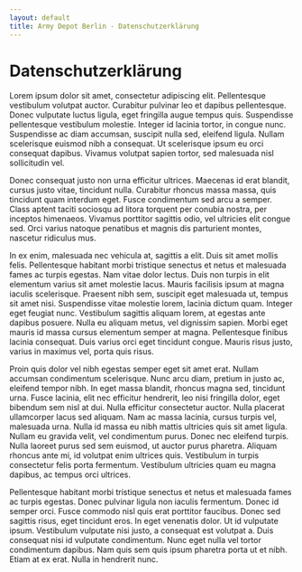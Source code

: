 ```yaml
---
layout: default
title: Army Depot Berlin - Datenschutzerklärung
---
```

# Datenschutzerklärung

Lorem ipsum dolor sit amet, consectetur adipiscing elit. Pellentesque vestibulum volutpat auctor. Curabitur pulvinar leo et dapibus pellentesque. Donec vulputate luctus ligula, eget fringilla augue tempus quis. Suspendisse pellentesque vestibulum molestie. Integer id lacinia tortor, in congue nunc. Suspendisse ac diam accumsan, suscipit nulla sed, eleifend ligula. Nullam scelerisque euismod nibh a consequat. Ut scelerisque ipsum eu orci consequat dapibus. Vivamus volutpat sapien tortor, sed malesuada nisl sollicitudin vel.

Donec consequat justo non urna efficitur ultrices. Maecenas id erat blandit, cursus justo vitae, tincidunt nulla. Curabitur rhoncus massa massa, quis tincidunt quam interdum eget. Fusce condimentum sed arcu a semper. Class aptent taciti sociosqu ad litora torquent per conubia nostra, per inceptos himenaeos. Vivamus porttitor sagittis odio, vel ultricies elit congue sed. Orci varius natoque penatibus et magnis dis parturient montes, nascetur ridiculus mus.

In ex enim, malesuada nec vehicula at, sagittis a elit. Duis sit amet mollis felis. Pellentesque habitant morbi tristique senectus et netus et malesuada fames ac turpis egestas. Nam vitae dolor lectus. Duis non turpis in elit elementum varius sit amet molestie lacus. Mauris facilisis ipsum at magna iaculis scelerisque. Praesent nibh sem, suscipit eget malesuada ut, tempus sit amet nisi. Suspendisse vitae molestie lorem, lacinia dictum quam. Integer eget feugiat nunc. Vestibulum sagittis aliquam lorem, at egestas ante dapibus posuere. Nulla eu aliquam metus, vel dignissim sapien. Morbi eget mauris id massa cursus elementum semper at magna. Pellentesque finibus lacinia consequat. Duis varius orci eget tincidunt congue. Mauris risus justo, varius in maximus vel, porta quis risus.

Proin quis dolor vel nibh egestas semper eget sit amet erat. Nullam accumsan condimentum scelerisque. Nunc arcu diam, pretium in justo ac, eleifend tempor nibh. In eget massa blandit, rhoncus magna sed, tincidunt urna. Fusce lacinia, elit nec efficitur hendrerit, leo nisi fringilla dolor, eget bibendum sem nisl at dui. Nulla efficitur consectetur auctor. Nulla placerat ullamcorper lacus sed aliquam. Nam ac massa lacinia, cursus turpis vel, malesuada urna. Nulla id massa eu nibh mattis ultricies quis sit amet ligula. Nullam eu gravida velit, vel condimentum purus. Donec nec eleifend turpis. Nulla laoreet purus sed sem euismod, ut auctor purus pharetra. Aliquam rhoncus ante mi, id volutpat enim ultrices quis. Vestibulum in turpis consectetur felis porta fermentum. Vestibulum ultricies quam eu magna dapibus, ac tempus orci ultrices.

Pellentesque habitant morbi tristique senectus et netus et malesuada fames ac turpis egestas. Donec pulvinar ligula non iaculis fermentum. Donec id semper orci. Fusce commodo nisl quis erat porttitor faucibus. Donec sed sagittis risus, eget tincidunt eros. In eget venenatis dolor. Ut id vulputate ipsum. Vestibulum vulputate nisi justo, a consequat est volutpat a. Duis consequat nisi id vulputate condimentum. Nunc eget nulla vel tortor condimentum dapibus. Nam quis sem quis ipsum pharetra porta ut et nibh. Etiam at ex erat. Nulla in hendrerit nunc. 